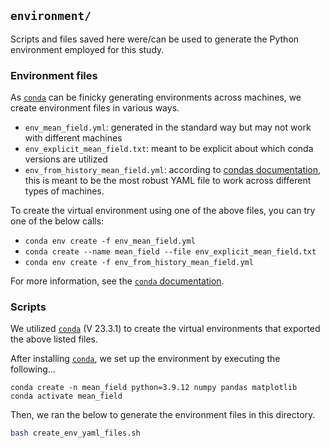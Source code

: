 ## `environment/`

Scripts and files saved here were/can be used to generate the Python environment employed for this study.

### Environment files
As [`conda`](https://docs.conda.io/projects/conda/en/latest/index.html) can be finicky generating environments across machines, we create environment files in various ways.
- `env_mean_field.yml`: generated in the standard way but may not work with different machines
- `env_explicit_mean_field.txt`: meant to be explicit about which conda versions are utilized
- `env_from_history_mean_field.yml`: according to [condas documentation](https://docs.conda.io/projects/conda/en/latest/user-guide/tasks/manage-environments.html#exporting-an-environment-file-across-platforms), this is meant to be the most robust YAML file to work across different types of machines.

To create the virtual environment using one of the above files, you can try one of the below calls:
- `conda env create -f env_mean_field.yml`
- `conda create --name mean_field --file env_explicit_mean_field.txt`
- `conda env create -f env_from_history_mean_field.yml`

For more information, see the [`conda` documentation](https://docs.conda.io/projects/conda/en/latest/user-guide/tasks/manage-environments.html#creating-an-environment-from-an-environment-yml-file).


### Scripts
We utilized [`conda`](https://docs.conda.io/projects/conda/en/latest/index.html) (V 23.3.1) to create the virtual environments that exported the above listed files.

After installing [`conda`](https://docs.conda.io/projects/conda/en/latest/index.html), we set up the environment by executing the following...
```shell
conda create -n mean_field python=3.9.12 numpy pandas matplotlib
conda activate mean_field
```

Then, we ran the below to generate the environment files in this directory.
```sh
bash create_env_yaml_files.sh
```
